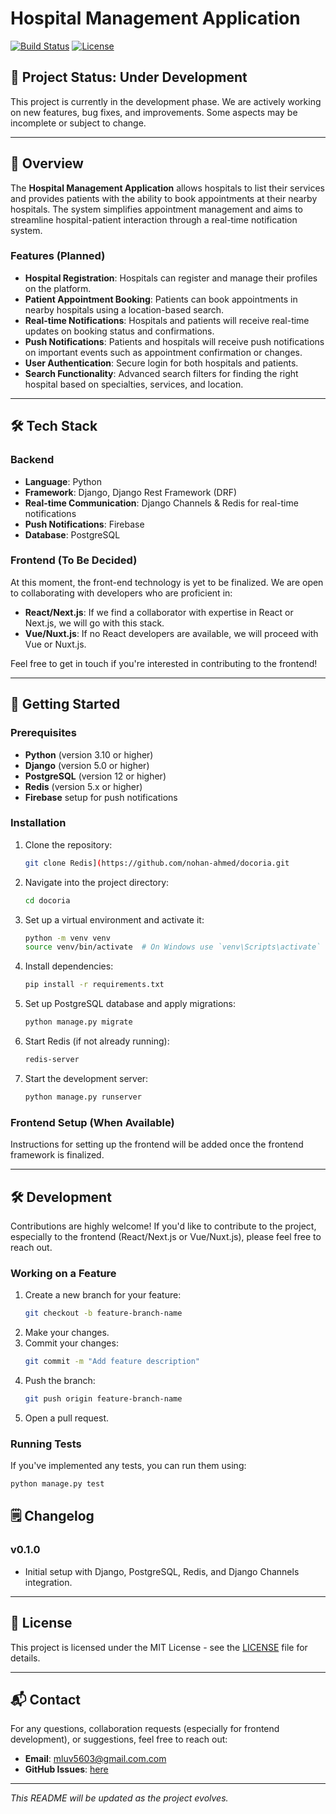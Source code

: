 # Hospital Management Application

[![Build Status](https://img.shields.io/badge/build-passing-brightgreen.svg)](https://github.com/nohan-ahmed/docoria) [![License](https://img.shields.io/badge/license-MIT-blue.svg)](LICENSE)

## 🚧 Project Status: **Under Development**

This project is currently in the development phase. We are actively working on new features, bug fixes, and improvements. Some aspects may be incomplete or subject to change.

---

## 📜 Overview

The **Hospital Management Application** allows hospitals to list their services and provides patients with the ability to book appointments at their nearby hospitals. 
The system simplifies appointment management and aims to streamline hospital-patient interaction through a real-time notification system.

### Features (Planned)

- **Hospital Registration**: Hospitals can register and manage their profiles on the platform.
- **Patient Appointment Booking**: Patients can book appointments in nearby hospitals using a location-based search.
- **Real-time Notifications**: Hospitals and patients will receive real-time updates on booking status and confirmations.
- **Push Notifications**: Patients and hospitals will receive push notifications on important events such as appointment confirmation or changes.
- **User Authentication**: Secure login for both hospitals and patients.
- **Search Functionality**: Advanced search filters for finding the right hospital based on specialties, services, and location.

---

## 🛠️ Tech Stack

### Backend

- **Language**: Python
- **Framework**: Django, Django Rest Framework (DRF)
- **Real-time Communication**: Django Channels & Redis for real-time notifications
- **Push Notifications**: Firebase
- **Database**: PostgreSQL

### Frontend (To Be Decided)

At this moment, the front-end technology is yet to be finalized. We are open to collaborating with developers who are proficient in:

- **React/Next.js**: If we find a collaborator with expertise in React or Next.js, we will go with this stack.
- **Vue/Nuxt.js**: If no React developers are available, we will proceed with Vue or Nuxt.js.

Feel free to get in touch if you're interested in contributing to the frontend!

---

## 🚀 Getting Started

### Prerequisites

- **Python** (version 3.10 or higher)
- **Django** (version 5.0 or higher)
- **PostgreSQL** (version 12 or higher)
- **Redis** (version 5.x or higher)
- **Firebase** setup for push notifications

### Installation

1. Clone the repository:
    ```bash
    git clone Redis](https://github.com/nohan-ahmed/docoria.git
    ```
2. Navigate into the project directory:
    ```bash
    cd docoria
    ```
3. Set up a virtual environment and activate it:
    ```bash
    python -m venv venv
    source venv/bin/activate  # On Windows use `venv\Scripts\activate`
    ```
4. Install dependencies:
    ```bash
    pip install -r requirements.txt
    ```
5. Set up PostgreSQL database and apply migrations:
    ```bash
    python manage.py migrate
    ```

6. Start Redis (if not already running):
    ```bash
    redis-server
    ```

7. Start the development server:
    ```bash
    python manage.py runserver
    ```

### Frontend Setup (When Available)

Instructions for setting up the frontend will be added once the frontend framework is finalized.

---

## 🛠️ Development

Contributions are highly welcome! If you'd like to contribute to the project, especially to the frontend (React/Next.js or Vue/Nuxt.js), please feel free to reach out.

### Working on a Feature

1. Create a new branch for your feature:
    ```bash
    git checkout -b feature-branch-name
    ```
2. Make your changes.
3. Commit your changes:
    ```bash
    git commit -m "Add feature description"
    ```
4. Push the branch:
    ```bash
    git push origin feature-branch-name
    ```
5. Open a pull request.

### Running Tests

If you've implemented any tests, you can run them using:
```bash
python manage.py test
```

## 🗒️ Changelog

### v0.1.0
- Initial setup with Django, PostgreSQL, Redis, and Django Channels integration.

---

## 📝 License

This project is licensed under the MIT License - see the [LICENSE](LICENSE) file for details.

---

## 📬 Contact

For any questions, collaboration requests (especially for frontend development), or suggestions, feel free to reach out:

- **Email**: [mluv5603@gmail.com.com](mailto:mluv5603@gmail.com)
- **GitHub Issues**: [here](https://github.com/nohan-ahmed/docoria/issues)

---

*This README will be updated as the project evolves.*
